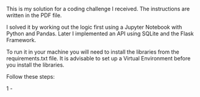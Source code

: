 This is my solution for a coding challenge I received. The instructions are written in the PDF file.

I solved it by working out the logic first using a Jupyter Notebook with Python and Pandas. Later I implemented an API using
SQLite and the Flask Framework.

To run it in your machine you will need to install the libraries from the requirements.txt file.
It is advisable to set up a Virtual Environment before you install the libraries.

Follow these steps:

1 - 
